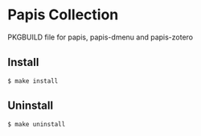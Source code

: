 # Papis Collection
PKGBUILD file for papis, papis-dmenu and papis-zotero
## Install
```
$ make install
```
## Uninstall
```
$ make uninstall
```
